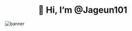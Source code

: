 <center>
<h1>👋 Hi, I’m @Jageun101</h1>
</center>

![banner](./src/banner.gif)

<center>
<img alt="" src="https://github-readme-stats.vercel.app/api/top-langs/?username=Jageun101&layout=pie">
</center>